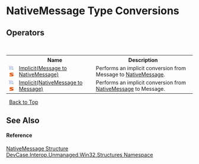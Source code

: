 # NativeMessage Type Conversions
 


## Operators
&nbsp;<table><tr><th></th><th>Name</th><th>Description</th></tr><tr><td>![Public operator](media/puboperator.gif "Public operator")![Static member](media/static.gif "Static member")</td><td><a href="M_DevCase_Interop_Unmanaged_Win32_Structures_NativeMessage_op_Implicit_1">Implicit(Message to NativeMessage)</a></td><td>
Performs an implicit conversion from Message to <a href="T_DevCase_Interop_Unmanaged_Win32_Structures_NativeMessage">NativeMessage</a>.</td></tr><tr><td>![Public operator](media/puboperator.gif "Public operator")![Static member](media/static.gif "Static member")</td><td><a href="M_DevCase_Interop_Unmanaged_Win32_Structures_NativeMessage_op_Implicit">Implicit(NativeMessage to Message)</a></td><td>
Performs an implicit conversion from <a href="T_DevCase_Interop_Unmanaged_Win32_Structures_NativeMessage">NativeMessage</a> to Message.</td></tr></table>&nbsp;
<a href="#nativemessage-type-conversions">Back to Top</a>

## See Also


#### Reference
<a href="T_DevCase_Interop_Unmanaged_Win32_Structures_NativeMessage">NativeMessage Structure</a><br /><a href="N_DevCase_Interop_Unmanaged_Win32_Structures">DevCase.Interop.Unmanaged.Win32.Structures Namespace</a><br />